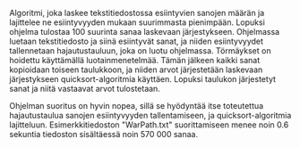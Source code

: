 Algoritmi, joka laskee tekstitiedostossa esiintyvien sanojen määrän ja lajittelee ne esiintyvyyden mukaan suurimmasta pienimpään. 
Lopuksi ohjelma tulostaa 100 suurinta sanaa laskevaan järjestykseen.
Ohjelmassa luetaan tekstitiedosto ja siinä esiintyvät sanat, ja niiden esiintyvyydet tallennetaan hajautustauluun, joka on luotu ohjelmassa. 
Törmäykset on hoidettu käyttämällä luotainmenetelmää. Tämän jälkeen kaikki sanat kopioidaan toiseen taulukkoon, ja niiden arvot järjestetään laskevaan järjestykseen 
quicksort-algoritmia käyttäen. Lopuksi taulukon järjestetyt sanat ja niitä vastaavat arvot tulostetaan.

Ohjelman suoritus on hyvin nopea, sillä se hyödyntää itse toteutettua hajautustaulua sanojen esiintyvyyden tallentamiseen, ja quicksort-algoritmia lajitteluun.
Esimerkkitiedoston "WarPath.txt" suorittamiseen menee noin 0.6 sekuntia tiedoston sisältäessä noin 570 000 sanaa.
